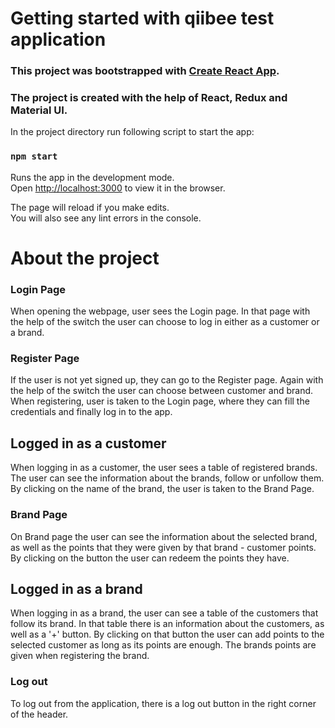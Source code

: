 # Getting started with qiibee test application

### This project was bootstrapped with [Create React App](https://github.com/facebook/create-react-app).
### The project is created with the help of React, Redux and Material UI.

In the project directory run following script to start the app:

### `npm start`

Runs the app in the development mode.\
Open [http://localhost:3000](http://localhost:3000) to view it in the browser.

The page will reload if you make edits.\
You will also see any lint errors in the console.

# About the project

### Login Page
When opening the webpage, user sees the Login page.
In that page with the help of the switch the user can choose to log in either as a customer or a brand.

### Register Page
If the user is not yet signed up, they can go to the Register page.
Again with the help of the switch the user can choose between customer and brand.
When registering, user is taken to the Login page, where they can fill the credentials and finally log in to the app.

## Logged in as a customer
When logging in as a customer, the user sees a table of registered brands.
The user can see the information about the brands, follow or unfollow them.
By clicking on the name of the brand, the user is taken to the Brand Page.

### Brand Page
On Brand page the user can see the information about the selected brand, as well as the points that they were given by that brand - customer points.
By clicking on the button the user can redeem the points they have.

## Logged in as a brand
When logging in as a brand, the user can see a table of the customers that follow its brand.
In that table there is an information about the customers, as well as a '+' button.
By clicking on that button the user can add points to the selected customer as long as its points are enough.
The brands points are given when registering the brand.

### Log out
To log out from the application, there is a log out button in the right corner of the header.